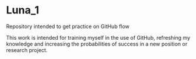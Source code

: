 # Luna_1
Repository intended to get practice on GitHub flow

This work is intended for training myself in the use of GitHub, refreshing my knowledge and increasing the probabilities of success in a new position or research project.
